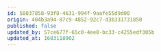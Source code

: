 ```yaml
---
id: 58837858-93f8-4631-994f-9aafe55d9d00
origin: 404b3a94-87c9-4852-92c7-d3b331731850
published: false
updated_by: 57ce677f-65c0-4ee0-bc33-c4255edf305b
updated_at: 1683118902
---
```

